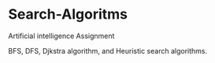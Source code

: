 # Search-Algoritms
Artificial intelligence Assignment





BFS, DFS, Djkstra algorithm, and Heuristic search algorithms.
